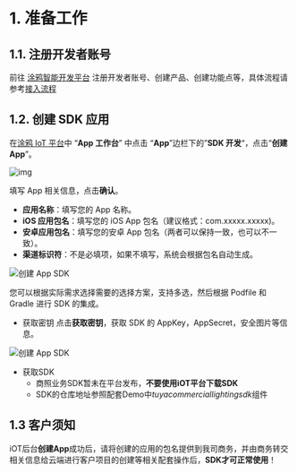 # 1. 准备工作

## 1.1. 注册开发者账号

前往 [涂鸦智能开发平台](https://iot.tuya.com/) 注册开发者账号、创建产品、创建功能点等，具体流程请参考[接入流程](https://docs.tuya.com/zh/iot/device-intelligentize-in-5-minutes/device-intelligentize-in-5-minutes?id=K914joxbogkm6)

## 1.2. 创建 SDK 应用

在[涂鸦 IoT 平台](https://iot.tuya.com/)中 “**App 工作台**” 中点击 “**App**”边栏下的”**SDK 开发**“，点击“**创建 App**”。

![img](https://tuyainc.github.io/tuyasmart_home_android_sdk_doc/zh-hans/resource/images/getsdk.png)

填写 App 相关信息，点击**确认**。

- **应用名称**：填写您的 App 名称。
- **iOS 应用包名**：填写您的 iOS App 包名（建议格式：com.xxxxx.xxxxx)。
- **安卓应用包名**：填写您的安卓 App 包名（两者可以保持一致，也可以不一致）。
- **渠道标识符**：不是必填项，如果不填写，系统会根据包名自动生成。

![创建 App SDK](https://tuyainc.github.io/tuyasmart_home_android_sdk_doc/zh-hans/resource/images/0d5d3e582f6348fea275653fc73227e6.png)

您可以根据实际需求选择需要的选择方案，支持多选，然后根据 Podfile 和 Gradle 进行 SDK 的集成。

- 获取密钥
  点击**获取密钥**，获取 SDK 的 AppKey，AppSecret，安全图片等信息。

![创建 App SDK](https://tuyainc.github.io/tuyasmart_home_android_sdk_doc/zh-hans/resource/images/59039ed3a8b54ceebb34fc92604be7cb.png)

- 获取SDK
  - 商照业务SDK暂未在平台发布，**不要使用iOT平台下载SDK**
  - SDK的仓库地址参照配套Demo中*tuyacommerciallightingsdk*组件

## 1.3  客户须知

iOT后台**创建App**成功后，请将创建的应用的包名提供到我司商务，并由商务转交相关信息给云端进行客户项目的创建等相关配套操作后，**SDK才可正常使用**！

